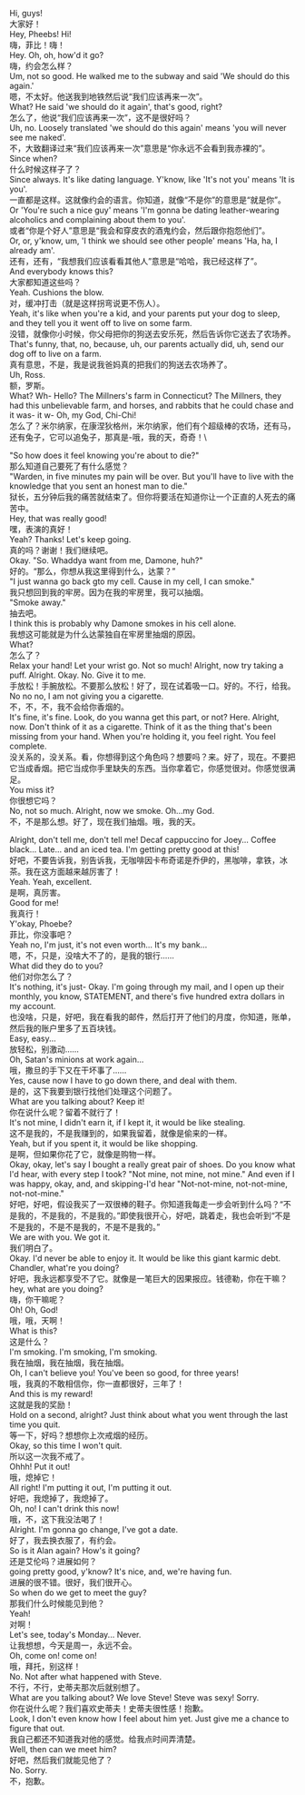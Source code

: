 Hi, guys!\
大家好！\
Hey, Pheebs! Hi!\
嗨，菲比！嗨！\
Hey. Oh, oh, how'd it go?\
嗨，约会怎么样？\
Um, not so good. He walked me to the subway and said 'We should do this again.'\
嗯，不太好。他送我到地铁然后说“我们应该再来一次”。\
What? He said 'we should do it again', that's good, right?\
怎么了，他说“我们应该再来一次”，这不是很好吗？\
Uh, no. Loosely translated 'we should do this again' means 'you will never see me naked'.\
不，大致翻译过来“我们应该再来一次”意思是“你永远不会看到我赤裸的”。\
Since when?\
什么时候这样子了？\
Since always. It's like dating language. Y'know, like 'It's not you' means 'It is you'.\
一直都是这样。这就像约会的语言。你知道，就像“不是你”的意思是“就是你”。\
Or 'You're such a nice guy' means 'I'm gonna be dating leather-wearing alcoholics and complaining about them to you'.\
或者“你是个好人”意思是“我会和穿皮衣的酒鬼约会，然后跟你抱怨他们”。\
Or, or, y'know, um, 'I think we should see other people' means 'Ha, ha, I already am'.\
还有，还有，“我想我们应该看看其他人”意思是“哈哈，我已经这样了”。\
And everybody knows this?\
大家都知道这些吗？\
Yeah. Cushions the blow.\
对，缓冲打击（就是这样拐弯说更不伤人）。\
Yeah, it's like when you're a kid, and your parents put your dog to sleep, and they tell you it went off to live on some farm.\
没错，就像你小时候，你父母把你的狗送去安乐死，然后告诉你它送去了农场养。\
That's funny, that, no, because, uh, our parents actually did, uh, send our dog off to live on a farm.\
真有意思，不是，我是说我爸妈真的把我们的狗送去农场养了。\
Uh, Ross.\
额，罗斯。\
What? Wh- Hello? The Millners's farm in Connecticut? The Millners, they had this unbelievable farm, and horses, and rabbits that he could chase and it was- it w- Oh, my God, Chi-Chi!\
怎么了？米尔纳家，在康涅狄格州，米尔纳家，他们有个超级棒的农场，还有马，还有兔子，它可以追兔子，那真是-哦，我的天，奇奇！\


"So how does it feel knowing you're about to die?"\
那么知道自己要死了有什么感觉？\
"Warden, in five minutes my pain will be over. But you'll have to live with the knowledge that you sent an honest man to die."\
狱长，五分钟后我的痛苦就结束了。但你将要活在知道你让一个正直的人死去的痛苦中。\
Hey, that was really good!\
嘿，表演的真好！\
Yeah? Thanks! Let's keep going.\
真的吗？谢谢！我们继续吧。\
Okay. "So. Whaddya want from me, Damone, huh?"\
好的。“那么，你想从我这里得到什么，达蒙？”\
"I just wanna go back gto my cell. Cause in my cell, I can smoke."\
我只想回到我的牢房。因为在我的牢房里，我可以抽烟。\
"Smoke away."\
抽去吧。\
I think this is probably why Damone smokes in his cell alone.\
我想这可能就是为什么达蒙独自在牢房里抽烟的原因。\
What?\
怎么了？\
Relax your hand! Let your wrist go. Not so much! Alright, now try taking a puff. Alright. Okay. No. Give it to me.\
手放松！手腕放松。不要那么放松！好了，现在试着吸一口。好的。不行，给我。\
No no no, I am not giving you a cigarette.\
不，不，不，我不会给你香烟的。\
It's fine, it's fine. Look, do you wanna get this part, or not? Here. Alright, now. Don't think of it as a cigarette. Think of it as the thing that's been missing from your hand. When you're holding it, you feel right. You feel complete.\
没关系的，没关系。看，你想得到这个角色吗？想要吗？来。好了，现在。不要把它当成香烟。把它当成你手里缺失的东西。当你拿着它，你感觉很对。你感觉很满足。\
You miss it?\
你很想它吗？\
No, not so much. Alright, now we smoke. Oh...my God.\
不，不是那么想。好了，现在我们抽烟。哦，我的天。


Alright, don't tell me, don't tell me! Decaf cappuccino for Joey... Coffee black... Late... and an iced tea. I'm getting pretty good at this!\
好吧，不要告诉我，别告诉我，无咖啡因卡布奇诺是乔伊的，黑咖啡，拿铁，冰茶。我在这方面越来越厉害了！\
Yeah. Yeah, excellent.\
是啊，真厉害。\
Good for me!\
我真行！\
Y'okay, Phoebe?\
菲比，你没事吧？\
Yeah no, I'm just, it's not even worth... It's my bank...\
嗯，不，只是，没啥大不了的，是我的银行……\
What did they do to you?\
他们对你怎么了？\
It's nothing, it's just- Okay. I'm going through my mail, and I open up their monthly, you know, STATEMENT, and there's five hundred extra dollars in my account.\
也没啥，只是，好吧，我在看我的邮件，然后打开了他们的月度，你知道，账单，然后我的账户里多了五百块钱。\
Easy, easy...\
放轻松，别激动……\
Oh, Satan's minions at work again...\
哦，撒旦的手下又在干坏事了……\
Yes, cause now I have to go down there, and deal with them.\
是的，这下我要到银行找他们处理这个问题了。\
What are you talking about? Keep it!\
你在说什么呢？留着不就行了！\
It's not mine, I didn't earn it, if I kept it, it would be like stealing.\
这不是我的，不是我赚到的，如果我留着，就像是偷来的一样。\
Yeah, but if you spent it, it would be like shopping.\
是啊，但如果你花了它，就像是购物一样。\
Okay, okay, let's say I bought a really great pair of shoes. Do you know what I'd hear, with every step I took? "Not mine, not mine, not mine." And even if I was happy, okay, and, and skipping-I'd hear "Not-not-mine, not-not-mine, not-not-mine."\
好吧，好吧，假设我买了一双很棒的鞋子。你知道我每走一步会听到什么吗？“不是我的，不是我的，不是我的。”即使我很开心，好吧，跳着走，我也会听到“不是不是我的，不是不是我的，不是不是我的。”\
We are with you. We got it.\
我们明白了。\
Okay. I'd never be able to enjoy it. It would be like this giant karmic debt. Chandler, what're you doing?\
好吧，我永远都享受不了它。就像是一笔巨大的因果报应。钱德勒，你在干嘛？\
hey, what are you doing?\
嗨，你干嘛呢？\
Oh! Oh, God!\
哦，哦，天啊！\
What is this?\
这是什么？\
I'm smoking. I'm smoking, I'm smoking.\
我在抽烟，我在抽烟，我在抽烟。\
Oh, I can't believe you! You've been so good, for three years!\
哦，我真的不敢相信你，你一直都很好，三年了！\
And this is my reward!\
这就是我的奖励！\
Hold on a second, alright? Just think about what you went through the last time you quit.\
等一下，好吗？想想你上次戒烟的经历。\
Okay, so this time I won't quit.\
所以这一次我不戒了。\
Ohhh! Put it out!\
哦，熄掉它！\
All right! I'm putting it out, I'm putting it out.\
好吧，我熄掉了，我熄掉了。\
Oh, no! I can't drink this now!\
哦，不，这下我没法喝了！\
Alright. I'm gonna go change, I've got a date.\
好了，我去换衣服了，有约会。\
So is it Alan again? How's it going?\
还是艾伦吗？进展如何？\
going pretty good, y'know? It's nice, and, we're having fun.\
进展的很不错。很好，我们很开心。\
So when do we get to meet the guy?\
那我们什么时候能见到他？\
Yeah!\
对啊！\
Let's see, today's Monday... Never.\
让我想想，今天是周一，永远不会。\
Oh, come on! come on!\
哦，拜托，别这样！\
No. Not after what happened with Steve.\
不行，不行，史蒂夫那次后就别想了。\
What are you talking about? We love Steve! Steve was sexy! Sorry.\
你在说什么呢？我们喜欢史蒂夫！史蒂夫很性感！抱歉。\
Look, I don't even know how I feel about him yet. Just give me a chance to figure that out.\
我自己都还不知道我对他的感觉。给我点时间弄清楚。\
Well, then can we meet him?\
好吧，然后我们就能见他了？\
No. Sorry.\
不，抱歉。
